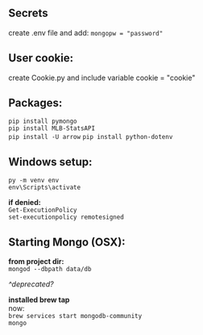 ## Secrets
create .env file and add:
`mongopw = "password"`

## User cookie:
create Cookie.py and include variable cookie = "cookie"

## Packages:
`pip install pymongo`  
`pip install MLB-StatsAPI`  
`pip install -U arrow`
`pip install python-dotenv`

## Windows setup:
`py -m venv env`  
`env\Scripts\activate`  

**if denied:**  
`Get-ExecutionPolicy`  
`set-executionpolicy remotesigned`  

## Starting Mongo (OSX):
**from project dir:**  
`mongod --dbpath data/db`  

*^deprecated?*  

**installed brew tap**  
now:  
`brew services start mongodb-community`  
`mongo`  